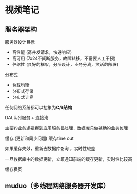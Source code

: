 # 视频笔记

## 服务器架构

服务器设计目标

- 高性能   (高并发请求，快速响应)
- 高可用   (7x24不间断服务，故障转移，不需要人工干预)
- 伸缩性   (良好的框架，分层设计，业务分离，灵活的部署)

分布式

- 负载均衡
- 分布式存储
- 分布式计算

任何网络系统都可以抽象为**C/S结构**



DAL队列服务 + 连接池

主要的业务逻辑挪到应用服务器处理，数据库只做辅助的业务处理

缓存 (更新和同步问题) 缓存time out

如果缓存失效，重新去数据库查询 ，实时性较差

一旦数据库中的数据更新，立即通知前端的缓存更新，实时性比较高

缓存换页



## muduo（多线程网络服务器开发库）







